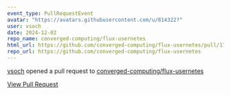 ```yaml
---
event_type: PullRequestEvent
avatar: "https://avatars.githubusercontent.com/u/814322?"
user: vsoch
date: 2024-12-02
repo_name: converged-computing/flux-usernetes
html_url: https://github.com/converged-computing/flux-usernetes/pull/17
repo_url: https://github.com/converged-computing/flux-usernetes
---
```


<a href='https://github.com/vsoch' target='_blank'>vsoch</a> opened a pull request to <a href='https://github.com/converged-computing/flux-usernetes' target='_blank'>converged-computing/flux-usernetes</a>

<a href='https://github.com/converged-computing/flux-usernetes/pull/17' target='_blank'>View Pull Request</a>